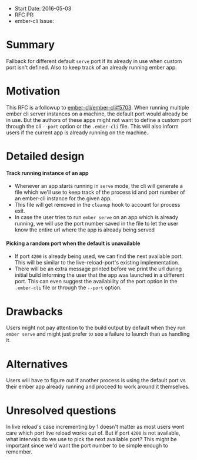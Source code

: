 - Start Date: 2016-05-03
- RFC PR: 
- ember-cli Issue: 

# Summary

Fallback for different default `serve` port if its already in use when custom port isn't defined. Also to keep track of an already running ember app.

# Motivation

This RFC is a followup to [ember-cli/ember-cli#5703](https://github.com/ember-cli/ember-cli/issues/5703). When running multiple ember cli server instances on a machine, the default port would already be in use. But the authors of these apps might not want to define a custom port through the cli `--port` option or the `.ember-cli` file. This will also inform users if the current app is already running on the machine.

# Detailed design

#### Track running instance of an app
- Whenever an app starts running in `serve` mode, the cli will generate a file which we'll use to keep track of the process id and port number of an ember-cli instance for the given app. 
- This file will get removed in the `cleanup` hook to account for process exit.
- In case the user tries to run `ember serve` on an app which is already running, we will use the port number saved in the file to let the user know the entire url where the app is already being served

#### Picking a random port when the default is unavailable
- If port `4200` is already being used, we can find the next available port. This will be similar to the live-reload-port's existing implementation.
- There will be an extra message printed before we print the url during initial build informing the user that the app was launched in a different port. This can even suggest the availability of the port option in the `.ember-cli` file or through the `--port` option.

# Drawbacks

Users might not pay attention to the build output by default when they run `ember serve` and might just prefer to see a failure to launch than us handling it.

# Alternatives

Users will have to figure out if another process is using the default port vs their ember app already running and proceed to work around it themselves. 

# Unresolved questions

In live reload's case incrementing by 1 doesn't matter as most users wont care which port live reload works out of. But if port `4200` is not available, what intervals do we use to pick the next available port? This might be important since we'd want the port number to be simple enough to remember. 
